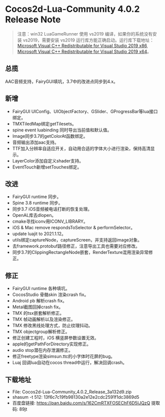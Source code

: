 # Cocos2d-Lua-Community 4.0.2 Release Note

> 注意：win32 LuaGameRunner 使用 vs2019 编译，如果你的系统没有安装 vs2019，需要安装 vs2019 运行库方能正确启动。运行库下载地址：[Microsoft Visual C++ Redistributable for Visual Studio 2019 x86](https://aka.ms/vs/16/release/VC_redist.x86.exe), [Microsoft Visual C++ Redistributable for Visual Studio 2019 x64](https://aka.ms/vs/16/release/VC_redist.x64.exe)。

## 总揽

AAC音频支持，FairyGUI填坑，3.7中的改进点同步到4.x。

## 新增

* FairyGUI UIConfig、UIObjectFactory、GSlider、GProgressBar等lua接口绑定。
* TMXTiledMap绑定getTilesets。
* spine event luabinding 同时导出当前值和默认值。
* Image同步3.7的getColorAt函数绑定。
* 音频输出添加aac支持。
* TTF加入分辨率自适应开关，自动用合适的字体大小进行渲染，保持高清显示。
* LayerColor添加自定义shader支持。
* EventTouch新增setTouches绑定。

## 改进

* FairyGUI runtime 同步。
* Spine 3.8 runtime 同步。
* 同步3.7 iOS音频被电话打断的恢复处理。
* OpenAL库去dlopen。
* cmake寻找iconv用ICONV_LIBRARY。
* iOS & Mac remove respondsToSelector & performSelector。
* update luajit to 2021.1.12。
* utils绑定captureNode，captureScreen，并支持返回image对象。
* 去framework.protobuf路径修正，注意导出工具也需要对应修改。
* 同步3.7的ClippingRectangleNode嵌套，RenderTexture混用渲染异常修正。

## 修正

* FairyGUI runtime 各种填坑。
* CocosStudio 骨骼skin 渲染crash fix。
* Android pb 解析crash fix。
* Metal截图回掉crash fix。
* TMX 的tsx嵌套解析修正。
* TMX 帧动画解析以及渲染修正。
* TMX 修改黑线处理方式，防止纹理抖动。
* TMX objectgroup解析修正。
* 修正创建工程时，iOS 横竖屏参数设置无效。
* apple的getPathForDirectory实现修正。
* audio stop潜在内存泄漏修正。
* 修正freetype渲染simsun.ttc的小字体时花屏的bug。
* Luaj 回调lua自动在cocos thread中运行，解决回调crash。

## 下载地址

* File: Cocos2d-Lua-Community_4.0.2_Release_3a132d9.zip
* shasum -t 512: 13f6c7c19fb98130a2e12e2cdc2591f1dc3869d5
* 百度盘链接: https://pan.baidu.com/s/162CmRTXFOSEChF6D5IJQzQ 提取码: 89jt